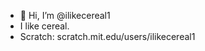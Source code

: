 - 👋 Hi, I’m @ilikecereal1
- I like cereal.
- Scratch: scratch.mit.edu/users/ilikecereal1

<!---
RandomPerson123978/RandomPerson123978 is a ✨ special ✨ repository because its `README.md` (this file) appears on your GitHub profile.
You can click the Preview link to take a look at your changes.
--->
